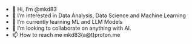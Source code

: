 - 👋 Hi, I’m @mkd83
- 👀 I’m interested in Data Analysis, Data Science and Machine Learning
- 🌱 I’m currently learning ML and LLM Models 
- 💞️ I’m looking to collaborate on anything with AI.
- 📫 How to reach me mkd83(a@t)proton.me

